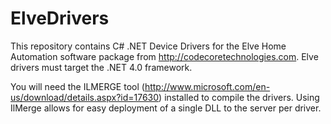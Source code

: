 ElveDrivers
===========

This repository contains C# .NET Device Drivers for the Elve Home Automation software package
from http://codecoretechnologies.com. Elve drivers must target the .NET 4.0 framework.

You will need the ILMERGE tool (http://www.microsoft.com/en-us/download/details.aspx?id=17630) installed 
to compile the drivers. Using IlMerge allows for easy deployment of a single DLL to the server per driver.
